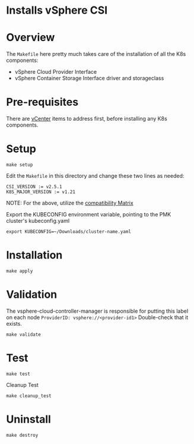 # Installs vSphere CSI

# Overview

The `Makefile` here pretty much takes care of the installation of all the K8s components:
- vSphere Cloud Provider Interface
- vSphere Container Storage Interface driver and storageclass

# Pre-requisites

There are [vCenter](https://docs.vmware.com/en/VMware-vSphere-Container-Storage-Plug-in/2.0/vmware-vsphere-csp-getting-started/GUID-0AB6E692-AA47-4B6A-8CEA-38B754E16567.html#GUID-FFE45B20-576F-42D9-953F-6E91AC76C641__GUID-B272488E-6A7B-4BEE-9206-0FD55996AA14) items to address first, before installing any K8s components.

# Setup

```shell
make setup
```

Edit the `Makefile` in this directory and change these two lines as needed:

```
CSI_VERSION := v2.5.1
K8S_MAJOR_VERSION := v1.21
```

NOTE: For the above, utilize the [compatibility Matrix](https://docs.vmware.com/en/VMware-vSphere-Container-Storage-Plug-in/2.0/vmware-vsphere-csp-getting-started/GUID-D4AAD99E-9128-40CE-B89C-AD451DA8379D.html#GUID-D4AAD99E-9128-40CE-B89C-AD451DA8379D__SECTION_85EB5376-E31A-438A-83FA-9FB19EA46D43)

Export the KUBECONFIG environment variable, pointing to the PMK cluster's kubeconfig.yaml

```
export KUBECONFIG=~/Downloads/cluster-name.yaml
```

# Installation

```shell
make apply
```

# Validation

The vsphere-cloud-controller-manager is responsible for putting this label on each node `ProviderID: vsphere://<provider-id1>`
Double-check that it exists.

```shell
make validate
```

# Test

```shell
make test
```

Cleanup Test

```shell
make cleanup_test
```

# Uninstall

```shell
make destroy
```
